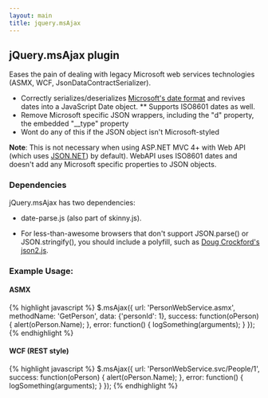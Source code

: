 ```yaml
---
layout: main
title: jquery.msAjax
---
```


## jQuery.msAjax plugin

Eases the pain of dealing with legacy Microsoft web services technologies (ASMX, WCF, JsonDataContractSerializer).

* Correctly serializes/deserializes [Microsoft's date format](http://msdn.microsoft.com/en-us/library/bb299886.aspx#intro_to_json_sidebarb) 
and revives dates into a JavaScript Date object.
** Supports ISO8601 dates as well.
* Remove Microsoft specific JSON wrappers, including the "d" property, the embedded "__type" property
* Wont do any of this if the JSON object isn't Microsoft-styled

**Note**: This is not necessary when using ASP.NET MVC 4+ with Web API (which uses [JSON.NET](http://james.newtonking.com/projects/json-net.aspx)) 
by default). WebAPI uses ISO8601 dates and doesn't add any Microsoft specific properties to JSON objects.

### Dependencies
jQuery.msAjax has two dependencies:

* date-parse.js (also part of skinny.js).

* For less-than-awesome browsers that don't support JSON.parse() or JSON.stringify(), you should include
a polyfill, such as [Doug Crockford's json2.js](https://github.com/douglascrockford/JSON-js/blob/master/json2.js). 

### Example Usage:

#### ASMX

{% highlight javascript %}
    $.msAjax({
        url: 'PersonWebService.asmx', 
        methodName: 'GetPerson', 
        data: {'personId': 1}, 
        success: function(oPerson) { alert(oPerson.Name); },
        error: function() { logSomething(arguments); }
    });
{% endhighlight %}

 
#### WCF (REST style)

{% highlight javascript %}
    $.msAjax({
        url: 'PersonWebService.svc/People/1', 
        success: function(oPerson) { alert(oPerson.Name); },
        error: function() { logSomething(arguments); }
    });
{% endhighlight %}
